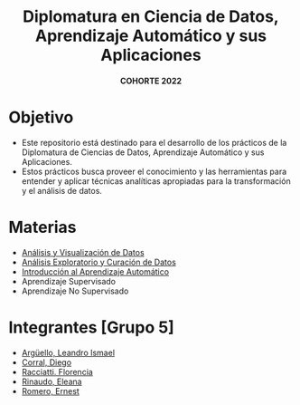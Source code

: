 <html>
  <h1  align="center";>
    Diplomatura en Ciencia de Datos, Aprendizaje Automático y sus Aplicaciones
  </h1>

  <h4 align="center";>
    COHORTE 2022
  </h4>
</html>





# Objetivo

- Este repositorio está destinado para el desarrollo de los prácticos de la Diplomatura de Ciencias de Datos, Aprendizaje Automático y sus Aplicaciones.
- Estos prácticos busca proveer el conocimiento y las herramientas para entender y aplicar técnicas analíticas apropiadas para la transformación y el análisis de datos.


# Materias
- [Análisis y Visualización de Datos](https://github.com/eleanarinaudo/Diplo2022_Grupo-5/tree/main/Notebooks/An%C3%A1lisis%20y%20Visualizaci%C3%B3n)
- [Análisis Exploratorio y Curación de Datos](https://github.com/eleanarinaudo/Diplo2022_Grupo-5/tree/main/Notebooks/An%C3%A1lisis%20Exploratorio%20y%20Curaci%C3%B3n%20de%20Datos)
- [Introducción al Aprendizaje Automático](https://github.com/eleanarinaudo/Diplo2022_Grupo-5/tree/main/Notebooks/Introducci%C3%B3n%20al%20Aprendizaje%20Autom%C3%A1tico)
- Aprendizaje Supervisado
- Aprendizaje No Supervisado

<h1> Integrantes [Grupo 5]</h1>
    <ul>
        <li>
            <a href="mailto:leandro.arguello@kunan.com.ar">
            Argüello, Leandro Ismael
            </a>
        </li>
        <li>
            <a href="mailto:diegocorral80@gmail.com">
            Corral, Diego
            </a>
        </li>
        <li>
            <a href="mailto:florencia.racciatti@kunan.com.ar">
            Racciatti. Florencia
            </a>
        </li>
        <li>
            <a href="mailto:eleana.rinaudo@mi.unc.edu.ar">
            Rinaudo, Eleana
            </a>
        </li>
        <li>
            <a href="mailto:l.james.music@gmail.com">
            Romero, Ernest
            </a>
        </li>
    </ul>

